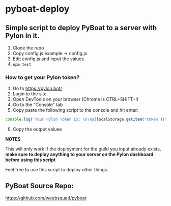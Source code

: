 # pyboat-deploy

## Simple script to deploy PyBoat to a server with Pylon in it.

1. Clone the repo
2. Copy config.js.example -> config.js
3. Edit config.js and input the values
4. `npm test`

### How to get your Pylon token?
1. Go to https://pylon.bot/
2. Login to the site
3. Open DevTools on your browser (Chrome is CTRL+SHIFT+I)
4. Go to the "Console" tab
5. Copy paste the following script to the console and hit enter:
```js
console.log(`Your Pylon Token is: \n\n${localStorage.getItem('token')}\n\n`)
```
6. Copy the output valuee



**NOTES**

This will only work if the deployment for the guild you input already exists, __make sure to deploy anything to your server on the Pylon dashboard before using this script__

Feel free to use this script to deploy other things.


## PyBoat Source Repo:
https://github.com/weebsquad/pyboat
